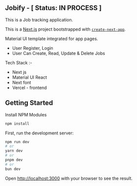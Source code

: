 ## Jobify - [ Status: IN PROCESS ]

This is a Job tracking application.

This is a [Next.js](https://nextjs.org) project bootstrapped with [`create-next-app`](https://nextjs.org/docs/app/api-reference/cli/create-next-app).

Material UI template integrated for app pages.

- User Register, Login
- User Can Create, Read, Update & Delete Jobs

Tech Stack :-
- Next js
- Material UI React
- Next font
- Vercel - frontend

## Getting Started

Install NPM Modules

```bash
npm install

```

First, run the development server:

```bash
npm run dev
# or
yarn dev
# or
pnpm dev
# or
bun dev
```

Open [http://localhost:3000](http://localhost:3000) with your browser to see the result.
